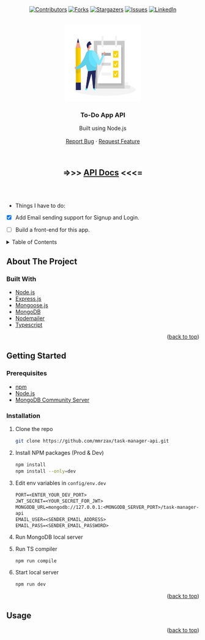 <div align="center">

[![Contributors][contributors-shield]][contributors-url]
[![Forks][forks-shield]][forks-url]
[![Stargazers][stars-shield]][stars-url]
[![Issues][issues-shield]][issues-url]
[![LinkedIn][linkedin-shield]][linkedin-url]

</div>

<!-- PROJECT LOGO -->
<br />
<div align="center">
  <a href="https://github.com/mmrzax/task-manager-api">
    <img src="logo.svg" alt="Logo" width="200" height="200">
  </a>

<h3 align="center">To-Do App API</h3>

  <p align="center">
    Built using Node.js
    <br />
    <br />
    <a href="https://github.com/mmrzax/task-manager-api/issues">Report Bug</a>
    ·
    <a href="https://github.com/mmrzax/task-manager-api/issues">Request Feature</a>
  </p>
</div>
<br>


<h2 align="center"> =>>> <a href="http://mrx-task-manager.herokuapp.com/">API Docs</a> <<<= </h2>

  
<br>
<br>
  

* Things I have to do:
- [x] Add Email sending support for Signup and Login.
- [ ] Build a front-end for this app.


<!-- TABLE OF CONTENTS -->
<details>
  <summary>Table of Contents</summary>
  <ol>
    <li>
      <a href="#about-the-project">About The Project</a>
      <ul>
        <li><a href="#built-with">Built With</a></li>
      </ul>
    </li>
    <li>
      <a href="#getting-started">Getting Started</a>
      <ul>
        <li><a href="#prerequisites">Prerequisites</a></li>
        <li><a href="#installation">Installation</a></li>
      </ul>
    </li>
    <li><a href="#usage">Usage</a></li>
    <li><a href="#roadmap">Roadmap</a></li>
    <li><a href="#contributing">Contributing</a></li>
    <li><a href="#license">License</a></li>
    <li><a href="#contact">Contact</a></li>
    <li><a href="#acknowledgments">Acknowledgments</a></li>
  </ol>
</details>



<!-- ABOUT THE PROJECT -->
## About The Project



### Built With

* [Node.js](https://nodejs.org/en/)
* [Express.js](https://expressjs.com/)
* [Mongoose.js](https://mongoosejs.com/)
* [MongoDB](https://www.mongodb.com/)
* [Nodemailer](https://nodemailer.com/)
* [Typescript](https://www.typescriptlang.org/)

<p align="right">(<a href="#top">back to top</a>)</p>



<!-- GETTING STARTED -->
## Getting Started


### Prerequisites

* [npm](https://npmjs.com/)
* [Node.js](https://nodejs.org/)
* [MongoDB Community Server](https://www.mongodb.com/try/download/community)

### Installation

1. Clone the repo
   ```sh
   git clone https://github.com/mmrzax/task-manager-api.git
   ```
2. Install NPM packages (Prod & Dev)
   ```sh
   npm install
   npm install --only=dev
   ```
3. Edit env variables in `config/env.dev`
   ```dev
   PORT=<ENTER_YOUR_DEV_PORT>
   JWT_SECRET=<YOUR_SECRET_FOR_JWT>
   MONGODB_URL=mongodb://127.0.0.1:<MONGODB_SERVER_PORT>/task-manager-api
   EMAIL_USER=<SENDER_EMAIL_ADDRESS>
   EMAIL_PASS=<SENDER_EMAIL_PASSWORD>
   ```
4. Run MongoDB local server

5. Run TS compiler
   ```sh
   npm run compile
   ```
6. Start local server
   ```sh
   npm run dev
   ```


<p align="right">(<a href="#top">back to top</a>)</p>



<!-- USAGE EXAMPLES -->
## Usage

<p align="right">(<a href="#top">back to top</a>)</p>






<!-- MARKDOWN LINKS & IMAGES -->
<!-- https://www.markdownguide.org/basic-syntax/#reference-style-links -->
[contributors-shield]: https://img.shields.io/github/contributors/mmrzax/task-manager-api.svg?style=for-the-badge
[contributors-url]: https://github.com/mmrzax/task-manager-api/graphs/contributors
[forks-shield]: https://img.shields.io/github/forks/mmrzax/task-manager-api.svg?style=for-the-badge
[forks-url]: https://github.com/mmrzax/task-manager-api/network/members
[stars-shield]: https://img.shields.io/github/stars/mmrzax/task-manager-api.svg?style=for-the-badge
[stars-url]: https://github.com/mmrzax/task-manager-api/stargazers
[issues-shield]: https://img.shields.io/github/issues/mmrzax/task-manager-api.svg?style=for-the-badge
[issues-url]: https://github.com/mmrzax/task-manager-api/issues
[linkedin-shield]: https://img.shields.io/badge/-LinkedIn-black.svg?style=for-the-badge&logo=linkedin&colorB=555
[linkedin-url]: https://linkedin.com/in/mohammad-reza-fathi-10731521a
